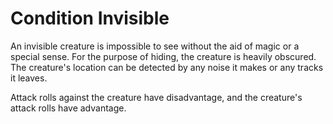 # Condition Invisible
An invisible creature is impossible to see without the aid of magic or a special sense. For the purpose of hiding, the creature is heavily obscured. The creature's location can be detected by any noise it makes or any tracks it leaves.

Attack rolls against the creature have disadvantage, and the creature's attack rolls have advantage.
